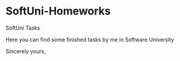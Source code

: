 # SoftUni-Homeworks
SoftUni Tasks

Here you can find some finished tasks by me in Software University

Sincerely yours,
